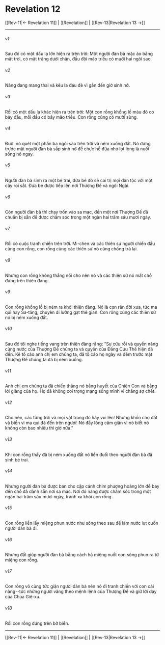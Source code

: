 # Revelation 12

[[Rev-11|← Revelation 11]] | [[Revelation]] | [[Rev-13|Revelation 13 →]]
***



###### v1 
Sau đó có một dấu lạ lớn hiện ra trên trời: Một người đàn bà mặc áo bằng mặt trời, có mặt trăng dưới chân, đầu đội mão triều có mười hai ngôi sao. 

###### v2 
Nàng đang mang thai và kêu la đau đẻ vì gần đến giờ sinh nở. 

###### v3 
Rồi có một dấu lạ khác hiện ra trên trời: Một con rồng khổng lồ màu đỏ có bảy đầu, mỗi đầu có bảy mão triều. Con rồng cũng có mười sừng. 

###### v4 
Đuôi nó quét một phần ba ngôi sao trên trời và ném xuống đất. Nó đứng trước mặt người đàn bà sắp sinh nở để chực hễ đứa nhỏ lọt lòng là nuốt sống nó ngay. 

###### v5 
Người đàn bà sinh ra một bé trai, đứa bé đó sẽ cai trị mọi dân tộc với một cây roi sắt. Đứa bé được tiếp lên nơi Thượng Đế và ngôi Ngài. 

###### v6 
Còn người đàn bà thì chạy trốn vào sa mạc, đến một nơi Thượng Đế đã chuẩn bị sẵn để được chăm sóc trong một ngàn hai trăm sáu mươi ngày. 

###### v7 
Rồi có cuộc tranh chiến trên trời. Mi-chen và các thiên sứ người chiến đấu cùng con rồng, con rồng cùng các thiên sứ nó cũng chống trả lại. 

###### v8 
Nhưng con rồng không thắng nổi cho nên nó và các thiên sứ nó mất chỗ đứng trên thiên đàng. 

###### v9 
Con rồng khổng lồ bị ném ra khỏi thiên đàng. Nó là con rắn đời xưa, tức ma quỉ hay Sa-tăng, chuyên đi lường gạt thế gian. Con rồng cùng các thiên sứ nó bị ném xuống đất. 

###### v10 
Sau đó tôi nghe tiếng vang trên thiên đàng rằng: "Sự cứu rỗi và quyền năng cùng nước của Thượng Đế chúng ta và quyền của Đấng Cứu Thế hiện đã đến. Kẻ tố cáo anh chị em chúng ta, đã tố cáo họ ngày và đêm trước mặt Thượng Đế chúng ta đã bị ném xuống. 

###### v11 
Anh chị em chúng ta đã chiến thắng nó bằng huyết của Chiên Con và bằng lời giảng của họ. Họ đã không coi trọng mạng sống mình vì chẳng sợ chết. 

###### v12 
Cho nên, các từng trời và mọi vật trong đó hãy vui lên! Nhưng khốn cho đất và biển vì ma quỉ đã đến trên ngươi! Nó đầy lòng căm giận vì nó biết nó không còn bao nhiêu thì giờ nữa." 

###### v13 
Khi con rồng thấy đã bị ném xuống đất nó liền đuổi theo người đàn bà đã sinh bé trai. 

###### v14 
Nhưng người đàn bà được ban cho cặp cánh chim phượng hoàng lớn để bay đến chỗ đã dành sẵn nơi sa mạc. Nơi đó nàng được chăm sóc trong một ngàn hai trăm sáu mươi ngày, tránh xa khỏi con rồng . 

###### v15 
Con rồng liền lấy miệng phun nước như sông theo sau để làm nước lụt cuốn người đàn bà đi. 

###### v16 
Nhưng đất giúp người đàn bà bằng cách hả miệng nuốt con sông phun ra từ miệng con rồng. 

###### v17 
Con rồng vô cùng tức giận người đàn bà nên nó đi tranh chiến với con cái nàng--tức những người vâng theo mệnh lệnh của Thượng Đế và giữ lời dạy của Chúa Giê-xu. 

###### v18 
Rồi con rồng đứng trên bờ biển.

***
[[Rev-11|← Revelation 11]] | [[Revelation]] | [[Rev-13|Revelation 13 →]]
